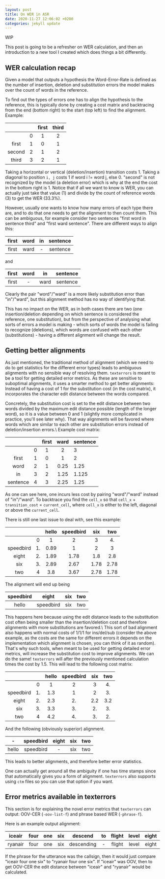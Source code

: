 ```yaml
---
layout: post
title: On WER in ASR 
date: 2020-11-27 12:06:02 +0200
categories: jekyll update
---
```


WIP

This post is going to be a refresher on WER calculation, and then an introduction to a new tool I created which does things a bit differently.

## WER calculation recap

Given a model that outputs a hypothesis the Word-Error-Rate is defined as the number of insertion, deletion and substitution errors the model makes over the count of words in the reference.  

To find out the types of errors one has to align the hypothesis to the reference, this is typically done by creating a cost matrix and backtracing from the end (bottom right) to the start (top left) to find the alignment. Example:

|        |   | first | third |
|:--------:|---:|:-------:|:-------:|
|        | 0 |   1   | 2     |
|  first | 1 |   0   | 1     |
| second | 2 | 1     | 2     |
| third  | 3 | 2     | 1     |

Taking a horizontal or vertical (deletion/insertion) transition costs 1. Taking a diagonal to position `i, j` costs 1 if word i != word j, else 0. "second" is not recognized by the model (a deletion error) which is why at the end the cost in the bottom right is 1. Notice that if all we want to know is WER, you can actually just take that value (1) and divide by the count of reference words (3) to get the WER (33.3%).

However, usually one wants to know how many errors of each type there are, and to do that one needs to get the alignment to then count them. This can be ambiguous, for example consider two sentences "first word in sentence third" and "first ward sentence". There are different ways to align this:

| first | word | in | sentence |
|:-----:|:------:|:---------:|:-----:|
| first |  ward |     -     | sentence |

and 

| first | word | in | sentence |
|:-----:|:------:|:---------:|:-----:|
| first |  - |     ward     | sentence |

Clearly the pair "word"/"ward" is a more likely substitution error than "in"/"ward", but this alignment method has no way of identifying that.

This has no impact on the WER, as in both cases there are two (one insertion/deletion depending on which sentence is considered the reference, one substitution), but from the perspective of analysing what sorts of errors a model is making - which sorts of words the model is failing to recognize (deletions), which words are confused with each other (substitutions) - having a different alignment will change the result. 

## Getting better alignments

As just mentioned, the traditional method of alignment (which we need to do to get statistics for the different error types) leads to ambiguous alignments with no sensible way of resolving them. `texterrors` is meant to be a tool for getting detailed error metrics. As these are sensitive to suboptimal alignments, it uses a smarter method to get better alignments: Instead of having a cost of 1 for the substitution cost (in the cost matrix), it incorporates the character edit distance between the words compared.

Concretely, the substitution cost is set to the edit distance between two words divided by the maximum edit distance possible (length of the longer word), so it is a value between 0 and 1 (slightly more complicated in practice, you'll see later why). That way alignments will be favored where words which are similar to each other are substitution errors instead of deletion/insertion errors.\\
Example cost matrix:

|          |   | first | ward | sentence |
|:---:|:-:|:---:|:---:|---|
|          | 0 |   1   |   2  | 3        |
| first    | 1 | 0     | 1    | 2        |
| word     | 2 | 1     | 0.25 | 1.25     |
| in       | 3 | 2     | 1.25 | 1.125    |
| sentence | 4 | 3     | 2.25 | 1.25     |

As one can see here, one incurs less cost by pairing "word"/"ward" instead of "in"/"ward".
To backtrace you find the `cell_x` so that `cell_x` + `transition_cost` = `current_cell`, where `cell_x` is either to the left, diagonal or above the `current_cell`.

There is still one last issue to deal with, see this example:

|           |    | hello | speedbird |  six  |  two  |
|:---:|:--:|:---:|:---:|:---:|:---:|
|           |  0 |   1   |     2     |   3   |   4.  |
| speedbird | 1. | 0.89 |     1     |   2   |   3   |
|   eight   | 2. | 1.89 |   1.78   |  1.8  |  2.8  |
|    six    | 3. | 2.89 |   2.67   | 1.78 | 2.78 |
|    two    |  4 |  3.8  |   3.67   | 2.78 | 1.78 |

The alignment will end up being

| speedbird | eight | six | two |
|:-----:|:------:|:---------:|:-----:|
| hello | speedbird | six | two |

This happens here because using the edit distance leads to the substitution cost often being smaller than the insertion/deletion cost and therefore alignments with more substitutions are favored.\\
This sort of bad alignment also happens with normal costs of 1/1/1 for ins/del/sub (consider the above example, as the costs are the same for different errors it depends on the implementation which alignment is chosen, you can think of it as random). That's why such tools, when meant to be used for getting detailed error metrics, will increase the substitution cost to improve alignments. We can do the same! `texterrors` will after the previously mentioned calculation times the cost by 1.5. This will lead to the following cost matrix:

|           |    | hello | speedbird | six | two |
|:---------:|:--:|:-----:|:---------:|:---:|:---:|
|           |  0 |   1   |     2     |  3  |  4. |
| speedbird | 1. |  1.3  |     1     |  2  |  3. |
|   eight   | 2. |  2.3  |     2.    | 2.2 | 3.2 |
|    six    | 3. |  3.3  |     3.    |  2. |  3. |
|    two    |  4 |  4.2  |     4.    |  3. |  2. |

And the following (obviously superior) alignment.

| - | speedbird | eight | six | two |
|:-----:|:------:|:---------:|:-----:|:---:|
| hello | speedbird | - | six | two |

This leads to better alignments, and therefore better error statistics. 

One can actually get around all the ambiguity if one has time stamps since that automatically gives you a form of alignment. `texterrors` also supports using `ctm` files so you can use that option if you want.

## Error metrics available in texterrors

This section is for explaining the novel error metrics that `texterrors` can output: OOV-CER (`-oov-list-f`) and phrase based WER (`-phrase-f`).

Here is an example output alignment:

| iceair | four | one | six | descend | to | flight | level | eight | zero |
|:---:|:---:|:---:|:---:|:---:|:---:|:---:|:---:|:---:|:---:|
| ryanair | four | one | six | descending | - | flight | level | eight | zero |

If the phrase for the utterance was the callsign, then it would just compare "iceair four one six" to "ryanair four one six". If "iceair" was OOV, then to get OOV-CER the edit distance between "iceair" and "ryanair" would be calculated.
